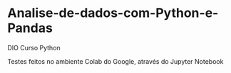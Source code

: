 # Analise-de-dados-com-Python-e-Pandas
DIO Curso Python


Testes feitos no ambiente Colab do Google, através do Jupyter Notebook
